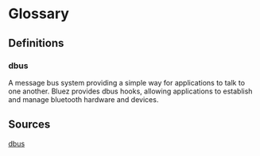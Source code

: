 # Glossary

## Definitions
### dbus
A message bus system providing a simple way for applications to talk to one another.
Bluez provides dbus hooks,
allowing applications to establish
and manage bluetooth hardware and devices.

## Sources
[dbus](https://pythonhosted.org/BT-Manager/glossary.html#term-dbus)
